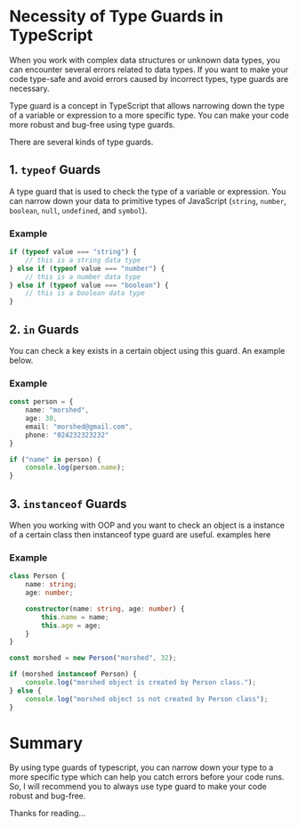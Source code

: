 
# Necessity of Type Guards in TypeScript

When you work with complex data structures or unknown data types, you can encounter several errors related to data types. If you want to make your code type-safe and avoid errors caused by incorrect types, type guards are necessary.

Type guard is a concept in TypeScript that allows narrowing down the type of a variable or expression to a more specific type. You can make your code more robust and bug-free using type guards.

There are several kinds of type guards.

## 1. `typeof` Guards

A type guard that is used to check the type of a variable or expression. You can narrow down your data to primitive types of JavaScript (`string`, `number`, `boolean`, `null`, `undefined`, and `symbol`).

### Example

```typescript
if (typeof value === "string") {
    // this is a string data type
} else if (typeof value === "number") {
    // this is a number data type
} else if (typeof value === "boolean") {
    // this is a boolean data type
}
```

## 2. `in` Guards

You can check a key exists in a certain object using this guard. An example below.

### Example

```typescript
const person = {
	name: "morshed",
	age: 30,
	email: "morshed@gmail.com",
	phone: "024232323232"
}

if ("name" in person) {
	console.log(person.name);
}
```

## 3. `instanceof` Guards

When you working with OOP and you want to check an object is a instance of a certain class then instanceof type guard are useful. examples here

### Example

```typescript
class Person {
    name: string;
    age: number;

    constructor(name: string, age: number) {
        this.name = name;
        this.age = age;
    }
}

const morshed = new Person("morshed", 32);

if (morshed instanceof Person) {
    console.log("morshed object is created by Person class.");
} else {
    console.log("morshed object is not created by Person class");
}
```

# Summary
By using type guards of typescript, you can narrow down your type to a more specific type which can help you catch errors before your code runs. So, I will recommend you to always use type guard to make your code robust and bug-free.

Thanks for reading...